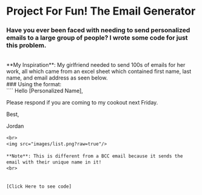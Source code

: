 # Project For Fun! The Email Generator
### Have you ever been faced with needing to send personalized emails to a large group of people? I wrote some code for just this problem. 
<br>
**My Inspiration**: My girlfriend needed to send 100s of emails for her work, all which came from an excel sheet which contained first name, last name, and email address as seen below.
<br>
### Using the format:
<br>
````
Hello [Personalized Name],

Please respond if you are coming to my cookout next Friday. 

Best,

Jordan
````
<br>
<img src="images/list.png?raw=true"/>

**Note**: This is different from a BCC email because it sends the email with their unique name in it!
<br>


[Click Here to see code]
